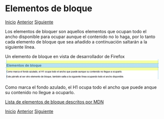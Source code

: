# Elementos de bloque

[Inicio](../README.md) [Anterior](j_aside.md) [Siguiente](k_elementos-de-bloque.md)

Los elementos de bloquer son aquellos elementos que ocupan todo el ancho disponible para ocupar aunque el contenido no lo haga, por lo tanto cada elemento de bloque que sea añadido a continuación saltarán a la siguiente línea.

Un elemento de bloque en vista de desarrollador de Firefox
![Forma visual de un elemento de bloque](../assets/imgs/elementos-de-bloque.png)

Como marca el fondo azulado, el H1 ocupa todo el ancho que puede anque su contenido no llegue a ocuparlo.

[Lista de elementos de bloque descritos por MDN](https://developer.mozilla.org/es/docs/Web/HTML/Block-level_elements#Elementos)

[Inicio](../README.md) [Anterior](j_aside.md) [Siguiente](k_elementos-de-bloque.md)
